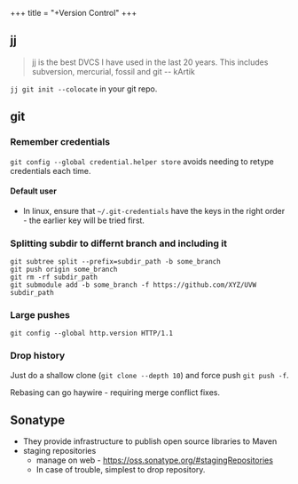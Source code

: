 +++
title = "+Version Control"
+++

## jj
> jj is the best DVCS I have used in the last 20 years. This includes subversion, mercurial, fossil and git  -- kArtik


`jj git init --colocate` in your git repo.

## git
<div class="spreadsheet" src="../git.toml" fullHeightWithRowsPerScreen=8> </div>  

### Remember credentials
`git config --global credential.helper store` avoids needing to retype credentials each time.

#### Default user
- In linux, ensure that `~/.git-credentials` have the keys in the right order - the earlier key will be tried first.

### Splitting subdir to differnt branch and including it
```
git subtree split --prefix=subdir_path -b some_branch
git push origin some_branch
git rm -rf subdir_path
git submodule add -b some_branch -f https://github.com/XYZ/UVW subdir_path
```

### Large pushes

```
git config --global http.version HTTP/1.1
```

### Drop history
Just do a shallow clone (`git clone --depth 10`) and force push `git push -f`.

Rebasing can go haywire - requiring merge conflict fixes.

## Sonatype
- They provide infrastructure to publish open source libraries to Maven
- staging repositories
  - manage on web - https://oss.sonatype.org/#stagingRepositories
  - In case of trouble, simplest to drop repository.